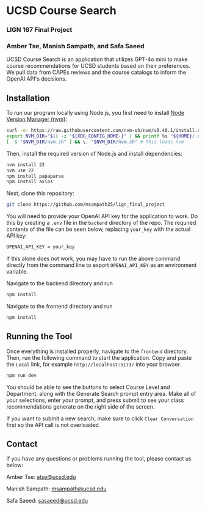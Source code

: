 # UCSD Course Search
### LIGN 167 Final Project
### Amber Tse, Manish Sampath, and Safa Saeed

UCSD Course Search is an application that utilizes GPT-4o mini to make course recommendations for UCSD students based on their preferences. We pull data from CAPEs reviews and the course catalogs to inform the OpenAI API's decisions.

## Installation

To run our program locally using Node.js, you first need to install [Node Version Manager (nvm)](https://github.com/nvm-sh/nvm):

```sh
curl -o- https://raw.githubusercontent.com/nvm-sh/nvm/v0.40.1/install.sh | bash # Downloads and runs installation script
export NVM_DIR="$([ -z "${XDG_CONFIG_HOME-}" ] && printf %s "${HOME}/.nvm" || printf %s "${XDG_CONFIG_HOME}/nvm")"
[ -s "$NVM_DIR/nvm.sh" ] && \. "$NVM_DIR/nvm.sh" # This loads nvm
```

Then, install the required version of Node.js and install dependencies:

```sh
nvm install 22
nvm use 22
npm install papaparse
npm install axios
```

Next, clone this repository:

```sh
git clone https://github.com/msampath25/lign_final_project
```

You will need to provide your OpenAI API key for the application to work. Do this by creating a `.env` file in the `backend` directory of the repo. The required contents of the file can be seen below, replacing `your_key` with the actual API key:

```sh
OPENAI_API_KEY = your_key
```

If this alone does not work, you may have to run the above command directly from the command line to export `OPENAI_API_KEY` as an environment variable.

Navigate to the backend directory and run

```sh
npm install
```

Navigate to the frontend directory and run

```sh
npm install
```

## Running the Tool

Once everything is installed properly, navigate to the `frontend` directory. Then, run the following command to start the application. Copy and paste the `Local` link, for example `http://localhost:5173/` into your browser.

```sh
npm run dev
```

You should be able to see the buttons to select Course Level and Department, along with the Generate Search prompt entry area. Make all of your selections, enter your prompt, and press submit to see your class recommendations generate on the right side of the screen.

If you want to submit a new search, make sure to click `Clear Conversation` first so the API call is not overloaded.

## Contact

If you have any questions or problems running the tool, please contact us below:

Amber Tse: atse@ucsd.edu

Manish Sampath: msampath@ucsd.edu

Safa Saeed: sasaeed@ucsd.edu
